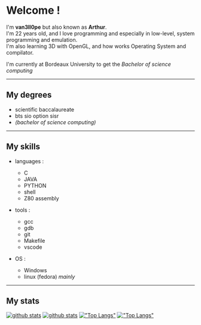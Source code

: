 # Welcome !

I'm **van3ll0pe** but also known as **Arthur**.<br>
I'm 22 years old, and I love programming and especially in low-level, system programming and emulation. <br>
I'm also learning 3D with OpenGL, and how works Operating System and compilator.


I'm currently at Bordeaux University to get the *Bachelor of science computing*

---

## My degrees

- scientific baccalaureate
- bts sio option sisr
- *(bachelor of science computing)*

---

## My skills

- languages :
  - C
  - JAVA
  - PYTHON
  - shell
  - Z80 assembly

- tools :
  - gcc
  - gdb
  - git
  - Makefile
  - vscode
 
- OS :
  - Windows
  - linux (fedora) *mainly*

---

## My stats

[![github stats](https://github-readme-stats.vercel.app/api?username=van3ll0pe&show_icons=true&theme=github_dark&layout=compact&hide_border=true&count_private=true#gh-dark-mode-only)](https://github.com/van3ll0pe/van3ll0pe#gh-dark-mode-only)
[![github stats](https://github-readme-stats.vercel.app/api?username=van3ll0pe&show_icons=true&theme=graywhite&layout=compact&hide_border=true&count_private=true#gh-light-mode-only)](https://github.com/van3ll0pe/van3ll0pe#gh-light-mode-only)
[!["Top Langs"](https://github-readme-stats.vercel.app/api/top-langs/?username=van3ll0pe&theme=github_dark&hide=html,Makefile&layout=compact&hide_border=true#gh-dark-mode-only)](https://github.com/van3ll0pe/van3ll0pe#gh-dark-mode-only)
[!["Top Langs"](https://github-readme-stats.vercel.app/api/top-langs/?username=van3ll0pe&theme=graywhite&hide=html,Makefile&layout=compact&hide_border=true#gh-light-mode-only)](https://github.com/van3ll0pe/van3ll0pe#gh-light-mode-only)
